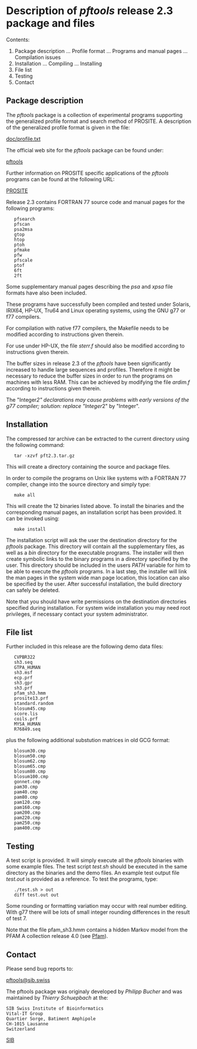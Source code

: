 # Description of *pftools* release 2.3 package and files

Contents:

1. Package description
... Profile format
... Programs and manual pages
... Compilation issues
2. Installation
... Compiling
... Installing
3. File list
4. Testing
5. Contact


## Package description
The *pftools* package is a collection of experimental programs supporting the
generalized profile format and search method of PROSITE.
A description of the generalized profile format is given in the file:

   [doc/profile.txt](https://raw.githubusercontent.com/sib-swiss/pftools3/master/doc/profile.txt)

The official web site for the *pftools* package can be found under:

   [pftools](https://web.expasy.org/pftools/)

Further information on PROSITE specific applications of the *pftools* programs
can be found at the following URL:

   [PROSITE](https://prosite.expasy.org/)

Release 2.3 contains FORTRAN 77 source code and manual pages for the following
programs:

```
   pfsearch
   pfscan
   psa2msa
   gtop
   htop
   ptoh
   pfmake
   pfw
   pfscale
   ptof
   6ft
   2ft
```

Some supplementary manual pages describing the *psa* and *xpsa* file formats
have also been included.

These programs have successfully been compiled and tested under Solaris,
IRIX64, HP-UX, Tru64 and Linux operating systems, using the GNU g77 or f77
compilers.

For compilation with native f77 compilers, the Makefile needs to be modified
according to instructions given therein.

For use under HP-UX, the file *sterr.f* should also be modified according to
instructions given therein.

The buffer sizes in release 2.3 of the *pftools* have been significantly
increased to handle large sequences and profiles. Therefore it might be
necessary to reduce the buffer sizes in order to run the programs on machines
with less RAM. This can be achieved by modifying the file *ardim.f* according
to instructions given therein.

The "Integer*2" declarations may cause problems with early versions
of the g77 compiler; solution: replace "Integer*2" by "Integer".


## Installation
The compressed *tar* archive can be extracted to the current directory using
the following command:

```
   tar -xzvf pft2.3.tar.gz
```

This will create a directory containing the source and package files.

In order to compile the programs on Unix like systems with a FORTRAN 77
compiler, change into the source directory and simply type:

```
   make all
```

This will create the 12 binaries listed above. To install the binaries and the
corresponding manual pages, an installation script has been provided. It can
be invoked using:

```
   make install
```

The installation script will ask the user the destination directory for the
*pftools* package. This directory will contain all the supplementary files,
as well as a *bin* directory for the executable programs. The installer will
then create symbolic links to the binary programs in a directory specified by
the user. This directory should be included in the users *PATH* variable for
him to be able to execute the *pftools* programs.
In a last step, the installer will link the man pages in the system wide man
page location, this location can also be specified by the user.
After successful installation, the build directory can safely be deleted.

Note that you should have write permissions on the destination directories
specified during installation. For system wide installation you may need root
privileges, if necessary contact your system administrator.


## File list
Further included in this release are the following demo data files:

```
   CVPBR322
   sh3.seq
   GTPA_HUMAN
   sh3.msf
   ecp.prf
   sh3.gpr
   sh3.prf
   pfam_sh3.hmm
   prosite13.prf
   standard.random
   blosum45.cmp
   score.lis
   coils.prf
   MYSA_HUMAN
   R76849.seq
```

plus the following additional substution matrices in old GCG format:

```
   blosum30.cmp
   blosum50.cmp
   blosum62.cmp
   blosum65.cmp
   blosum80.cmp
   blosum100.cmp
   gonnet.cmp
   pam30.cmp
   pam40.cmp
   pam80.cmp
   pam120.cmp
   pam160.cmp
   pam200.cmp
   pam220.cmp
   pam250.cmp
   pam400.cmp
```

## Testing
A test script is provided. It will simply execute all the *pftools* binaries
with some example files. The test script *test.sh* should be executed in
the same directory as the binaries and the demo files. An example test
output file *test.out* is provided as a reference.
To test the programs, type:

```
   ./test.sh > out
   diff test.out out
```

Some rounding or formatting variation may occur with real number
editing. With g77 there will be lots of small integer rounding
differences in the result of test 7.

Note that the file pfam_sh3.hmm contains a hidden Markov model from the
PFAM A collection release 4.0 (see [Pfam](http://pfam.xfam.org/)).


## Contact
Please send bug reports to:

   pftools@sib.swiss

The pftools package was originaly developed by _Philipp Bucher_ and was
maintained by _Thierry Schuepbach_ at the:

```
SIB Swiss Institute of Bioinformatics
Vital-IT Group
Quartier Sorge, Batiment Amphipole
CH-1015 Lausanne
Switzerland
```

[SIB](https://www.sib.swiss)

